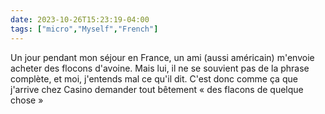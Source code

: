 ```yaml
---
date: 2023-10-26T15:23:19-04:00
tags: ["micro","Myself","French"]
---
```

Un jour pendant mon séjour en France, un ami (aussi américain) m'envoie acheter des flocons d'avoine. Mais lui, il ne se souvient pas de la phrase complète, et moi, j'entends mal ce qu'il dit. C'est donc comme ça que j'arrive chez Casino demander tout bêtement « des flacons de quelque chose »